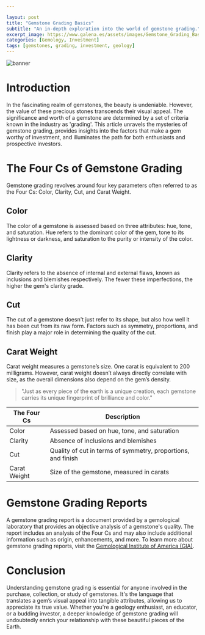 ```yaml
---

layout: post
title: "Gemstone Grading Basics"
subtitle: "An in-depth exploration into the world of gemstone grading."
excerpt_image: https://www.galena.es/assets/images/Gemstone_Grading_Basics.png
categories: [Gemology, Investment]
tags: [gemstones, grading, investment, geology]
---
```


![banner](https://www.galena.es/assets/images/Gemstone_Grading_Basics.png "Image delving into the world of gemstone grading, exploring the criteria and methods used to evaluate gemstones for quality, value, and investment potential.")

# Introduction

In the fascinating realm of gemstones, the beauty is undeniable. However, the value of these precious stones transcends their visual appeal. The significance and worth of a gemstone are determined by a set of criteria known in the industry as 'grading'. This article unravels the mysteries of gemstone grading, provides insights into the factors that make a gem worthy of investment, and illuminates the path for both enthusiasts and prospective investors.

# The Four Cs of Gemstone Grading

Gemstone grading revolves around four key parameters often referred to as the Four Cs: Color, Clarity, Cut, and Carat Weight. 

## Color

The color of a gemstone is assessed based on three attributes: hue, tone, and saturation. Hue refers to the dominant color of the gem, tone to its lightness or darkness, and saturation to the purity or intensity of the color. 

## Clarity

Clarity refers to the absence of internal and external flaws, known as inclusions and blemishes respectively. The fewer these imperfections, the higher the gem's clarity grade.

## Cut

The cut of a gemstone doesn't just refer to its shape, but also how well it has been cut from its raw form. Factors such as symmetry, proportions, and finish play a major role in determining the quality of the cut.

## Carat Weight

Carat weight measures a gemstone’s size. One carat is equivalent to 200 milligrams. However, carat weight doesn’t always directly correlate with size, as the overall dimensions also depend on the gem’s density.

> "Just as every piece of the earth is a unique creation, each gemstone carries its unique fingerprint of brilliance and color."

| The Four Cs | Description |
| ----------- | ----------- |
| Color | Assessed based on hue, tone, and saturation |
| Clarity | Absence of inclusions and blemishes |
| Cut | Quality of cut in terms of symmetry, proportions, and finish |
| Carat Weight | Size of the gemstone, measured in carats |

# Gemstone Grading Reports

A gemstone grading report is a document provided by a gemological laboratory that provides an objective analysis of a gemstone's quality. The report includes an analysis of the Four Cs and may also include additional information such as origin, enhancements, and more. To learn more about gemstone grading reports, visit the [Gemological Institute of America (GIA)](https://www.gia.edu/gem-lab-service/gemstone-grading-report).

# Conclusion

Understanding gemstone grading is essential for anyone involved in the purchase, collection, or study of gemstones. It's the language that translates a gem’s visual appeal into tangible attributes, allowing us to appreciate its true value. Whether you're a geology enthusiast, an educator, or a budding investor, a deeper knowledge of gemstone grading will undoubtedly enrich your relationship with these beautiful pieces of the Earth.